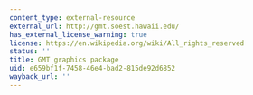 ```yaml
---
content_type: external-resource
external_url: http://gmt.soest.hawaii.edu/
has_external_license_warning: true
license: https://en.wikipedia.org/wiki/All_rights_reserved
status: ''
title: GMT graphics package
uid: e659bf1f-7458-46e4-bad2-815de92d6852
wayback_url: ''
---
```

